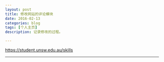 ```yaml
---
layout: post
title: 修改网站的评论模块
date: 2016-02-13
categories: blog
tags: [个人主页]
description: 记录修改的过程。

---
```


https://student.unsw.edu.au/skills

---










